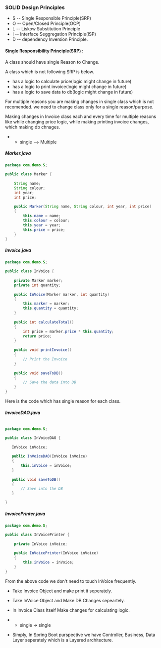 ### SOLID Design Principles

- S -- Single Responsible Principle(SRP)
- O -- Open/Closed Principle(OCP)
- L -- Liskow Substitution Principle
- I -- Interface Seggregation Principle(ISP)
- D -- dependency Inversion Principle. 


#### Single Responsibility Principle(SRP) :

A class should have single Reason to Change.

A class which is not following SRP is below.

- has a logic to calculate price(logic might change in future) 
- has a logic to print invoice(logic might change in future)
- has a logic to save data to db(logic might change in future)

For multiple reasons you are making changes in single class which is not recomended. we need to change class only for a single reason/purpose.

Making changes in Invoice class each and every time for multiple reasons like while changing price logic, while making printing invoice changes, which making db chnages.

- - single --> Multiple

##### Marker.java
```java
package com.demo.S;

public class Marker {
	
	String name;
	String colour;
	int year;
	int price;
	
	public Marker(String name, String colour, int year, int price)
	{
		this.name = name;
		this.colour = colour;
		this.year = year;
		this.price = price;
	}
}

```
##### Invoice.java
```java
package com.demo.S;

public class InVoice {
	
	private Marker marker;
	private int quantity;
	
	public InVoice(Marker marker, int quantity)
	{
		this.marker = marker;
		this.quantity = quantity;
	}
	
	public int calculateTotal()
	{
		int price = marker.price * this.quantity;
		return price;
	}
	
	public void printInvoice()
	{
		// Print the Invoice
	}
	
	public void saveToDB()
	{
		// Save the data into DB
	}
}
 ```


 Here is the code which has single reason for each class.

##### InvoiceDAO.java
 ```java

 package com.demo.S;

public class InVoiceDAO {
	
	InVoice inVoice;
	
	public InVoiceDAO(InVoice inVoice)
	{
		this.inVoice = inVoice;
	}
	
	public void saveToDB()
	{
		// Save into the DB
	}

}

```
##### InvoicePrinter.java
```java
package com.demo.S;

public class InVoicePrinter {
	
	private InVoice inVoice;
	
	public InVoicePrinter(InVoice inVoice)
	{
		this.inVoice = inVoice;
	}	
}
```

From the above code we don't need to touch InVoice frequently.

- Take Invoice Object and make print it seperately.
- Take InVoice Object and Make DB Changes sepeartely.
- In Invoice Class Itself Make changes for calculating logic.

- - single -> single

- Simply, In Spring Boot purspective we have Controller, Business, Data Layer seperately which is a Layered architecture.





